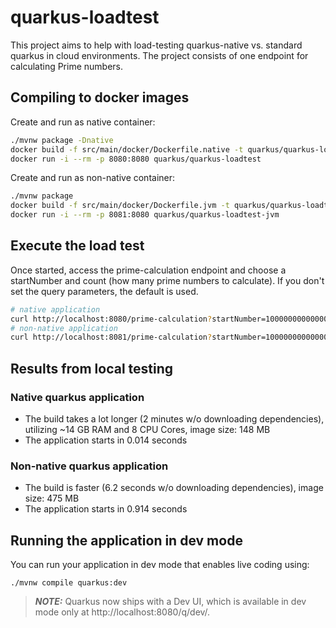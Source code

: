 # quarkus-loadtest

This project aims to help with load-testing quarkus-native vs. standard quarkus in cloud environments. The project consists of one endpoint for calculating Prime numbers.

## Compiling to docker images

Create and run as native container:

```bash
./mvnw package -Dnative
docker build -f src/main/docker/Dockerfile.native -t quarkus/quarkus-loadtest .
docker run -i --rm -p 8080:8080 quarkus/quarkus-loadtest
```

Create and run as non-native container:

```bash
./mvnw package
docker build -f src/main/docker/Dockerfile.jvm -t quarkus/quarkus-loadtest-jvm .
docker run -i --rm -p 8081:8080 quarkus/quarkus-loadtest-jvm
```

## Execute the load test

Once started, access the prime-calculation endpoint and choose a startNumber and count (how many prime numbers to calculate). 
If you don't set the query parameters, the default is used.

```bash
# native application
curl http://localhost:8080/prime-calculation?startNumber=10000000000000&count=250
# non-native application
curl http://localhost:8081/prime-calculation?startNumber=10000000000000&count=250
```

## Results from local testing

### Native quarkus application

* The build takes a lot longer (2 minutes w/o downloading dependencies), utilizing ~14 GB RAM and 8 CPU Cores, image size: 148 MB
* The application starts in 0.014 seconds

### Non-native quarkus application

* The build is faster (6.2 seconds w/o downloading dependencies), image size: 475 MB
* The application starts in 0.914 seconds

## Running the application in dev mode

You can run your application in dev mode that enables live coding using:
```shell script
./mvnw compile quarkus:dev
```

> **_NOTE:_**  Quarkus now ships with a Dev UI, which is available in dev mode only at http://localhost:8080/q/dev/.
